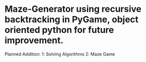 # Maze-Generator using recursive backtracking in PyGame, object oriented python for future improvement. 

Planned Addition:
1: Solving Algorithms
2: Maze Game
